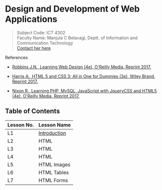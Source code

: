 # Design and Development of Web Applications  

> Subject Code: ICT 4302  
> Faculty Name: Manjula C Belavagi, Deptt. of Information and Communication Technology  
> [Contact her here](mailto:manjula.cb@manipal.edu)

References
- [Robbins J.N., Learning Web Design (4e), O'Reilly Media, Reprint 2017.](https://isbnsearch.org/isbn/9781449319274)

- [Harris A., HTML 5 and CSS 3: All in One for Dummies (3e), Wiley Brand, Reprint 2017.](https://isbnsearch.org/isbn/9781118289389)

- [Nixon R., Learning PHP, MySQL, JavaScript with JqueryCSS and HTML5 (4e), O'Reilly Media, Reprint 2017.](https://isbnsearch.org/isbn/9789352130153)

## Table of Contents  

|Lesson No.|Lesson Name|
|----|----|
|L1|[Introduction](https://github.com/WarMachine0502/ddwa-notes/tree/main/L1)|
|L2|HTML|
|L3|HTML|
|L4|HTML|
|L5|HTML Images|
|L6|HTML Tables|
|L7|HTML Forms|